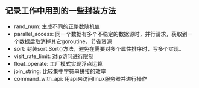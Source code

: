 ## 记录工作中用到的一些封装方法

- rand_num: 生成不同的正整数随机值
- parallel_access: 同一个数据有多个不稳定的数据源时，并行请求，获取到一个数据后取消掉其它goroutine，节省资源
- sort: 封装sort.Sort()方法，避免在需要对多个属性排序时，写多个实现。
- visit_rate_limit: 对ip访问进行限制
- float_operate: 工厂模式实现浮点运算
- join_string: 比较集中字符串拼接的效率
- command_with_api: 用api来访问linux服务器并进行操作